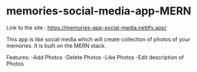 # memories-social-media-app-MERN

Link to the site : https://memories-app-social-media.netlify.app/

This app is like social media which will create collection of photos of your memories. 
It is built on the MERN stack.

Features:
-Add Photos
-Delete Photos
-Like Photos
-Edit description of Photos


